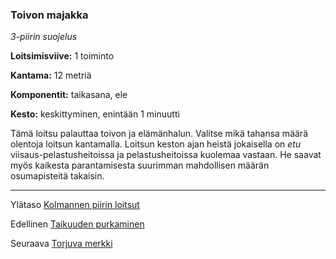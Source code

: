 ### Toivon majakka

*3-piirin suojelus* 

**Loitsimisviive:** 1 toiminto

**Kantama:** 12 metriä

**Komponentit:** taikasana, ele

**Kesto:** keskittyminen, enintään 1 minuutti

Tämä loitsu palauttaa toivon ja elämänhalun. Valitse mikä tahansa määrä olentoja loitsun kantamalla. Loitsun keston ajan heistä jokaisella on *etu* viisaus-pelastusheitoissa ja pelastusheitoissa kuolemaa vastaan. He saavat myös kaikesta parantamisesta suurimman mahdollisen määrän osumapisteitä takaisin.

----

Ylätaso [Kolmannen piirin loitsut](3_piirin_loitsut.md)

Edellinen [Taikuuden purkaminen](Taikuuden_purkaminen.md)

Seuraava [Torjuva merkki](Torjuva_merkki.md)
